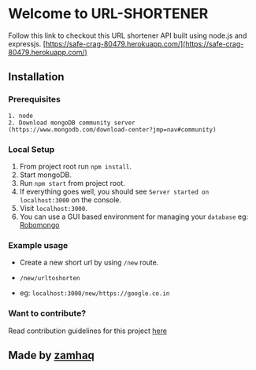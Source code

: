 # Welcome to URL-SHORTENER

Follow this link to checkout this URL shortener API built using node.js and expressjs.
[https://safe-crag-80479.herokuapp.com/](https://safe-crag-80479.herokuapp.com/)

## Installation

### Prerequisites

```
1. node
2. Download mongoDB community server (https://www.mongodb.com/download-center?jmp=nav#community)
```

### Local Setup
1. From project root run `npm install`.
2. Start mongoDB.
3. Run `npm start` from project root.
4. If everything goes well, you should see `Server started on localhost:3000` on the console.
5. Visit `localhost:3000`.
6. You can use a GUI based environment for managing your `database` eg: [Robomongo](https://robomongo.org/)

### Example usage
- Create a new short url by using `/new` route.

- `/new/urltoshorten`

- eg: `localhost:3000/new/https://google.co.in`

### Want to contribute? 
Read contribution guidelines for this project [here](.github/CONTRIBUTING.md)


Made by [zamhaq](https://github.com/zamhaq)
-------------------
